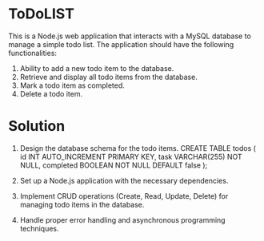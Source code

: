 # ToDoLIST

This is a Node.js web application that
interacts with a MySQL database to manage a simple todo list. The application should have the
following functionalities:

1. Ability to add a new todo item to the database.
2. Retrieve and display all todo items from the database.
3. Mark a todo item as completed.
4. Delete a todo item.

# Solution

1. Design the database schema for the todo items.
   CREATE TABLE todos (
   id INT AUTO_INCREMENT PRIMARY KEY,
   task VARCHAR(255) NOT NULL,
   completed BOOLEAN NOT NULL DEFAULT false
   );

2. Set up a Node.js application with the necessary dependencies.
3. Implement CRUD operations (Create, Read, Update, Delete) for managing todo items in the database.
4. Handle proper error handling and asynchronous programming techniques.
